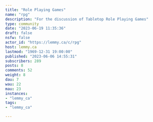 ```yaml
---
title: "Role Playing Games" 
name: "rpg"
description: "For the discussion of Tabletop Role Playing Games"
type: community
date: "2023-06-19 11:35:36"
draft: false
nsfw: false
actor_id: "https://lemmy.ca/c/rpg"
host: lemmy.ca
lastmod: "1969-12-31 19:00:00"
published: "2023-06-06 14:55:31"
subscribers: 289
posts: 8
comments: 52
weight: 8
dau: 7
wau: 22
mau: 23
instances:
- "lemmy_ca"
tags: 
- "lemmy_ca"

---
```

